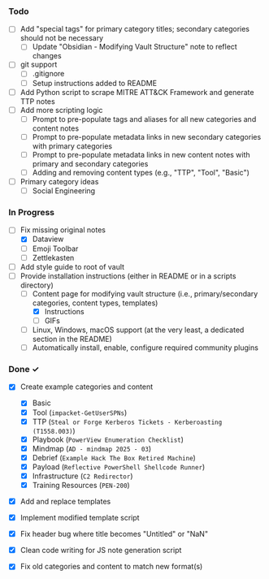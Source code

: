 ### Todo

- [ ] Add "special tags" for primary category titles; secondary categories should not be necessary
  - [ ] Update "Obsidian - Modifying Vault Structure" note to reflect changes
- [ ] git support
  - [ ] .gitignore
  - [ ] Setup instructions added to README
- [ ] Add Python script to scrape MITRE ATT&CK Framework and generate TTP notes
- [ ] Add more scripting logic
  - [ ] Prompt to pre-populate tags and aliases for all new categories and content notes
  - [ ] Prompt to pre-populate metadata links in new secondary categories with primary categories
  - [ ] Prompt to pre-populate metadata links in new content notes with primary and secondary categories
  - [ ] Adding and removing content types (e.g., "TTP", "Tool", "Basic")
- [ ] Primary category ideas
  - [ ] Social Engineering

### In Progress

- [ ] Fix missing original notes
  - [x] Dataview
  - [ ] Emoji Toolbar
  - [ ] Zettlekasten
- [ ] Add style guide to root of vault
- [ ] Provide installation instructions (either in README or in a scripts directory)
  - [ ] Content page for modifying vault structure (i.e., primary/secondary categories, content types, templates)
    - [x] Instructions
    - [ ] GIFs
  - [ ] Linux, Windows, macOS support (at the very least, a dedicated section in the README)
  - [ ] Automatically install, enable, configure required community plugins

### Done ✓

- [x] Create example categories and content
  - [x] Basic
  - [x] Tool (`impacket-GetUserSPNs`)
  - [x] TTP (`Steal or Forge Kerberos Tickets - Kerberoasting (T1558.003)`)
  - [x] Playbook (`PowerView Enumeration Checklist`)
  - [x] Mindmap (`AD - mindmap 2025 - 03`)
  - [x] Debrief (`Example Hack The Box Retired Machine`)
  - [x] Payload (`Reflective PowerShell Shellcode Runner`)
  - [x] Infrastructure (`C2 Redirector`)
  - [x] Training Resources (`PEN-200`)
- [x] Add and replace templates
- [x] Implement modified template script
- [x] Fix header bug where title becomes "Untitled" or "NaN"
- [x] Clean code writing for JS note generation script
- [x] Fix old categories and content to match new format(s)

